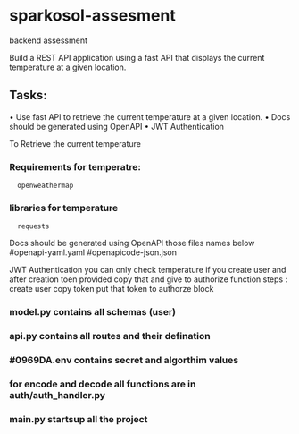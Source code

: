 # sparkosol-assesment
backend assessment

Build a REST API application using a fast API that displays the current temperature at a given location.

## Tasks:

• Use fast API to retrieve the current temperature at a given location.
• Docs should be generated using OpenAPI
• JWT Authentication

To Retrieve the current temperature

### Requirements for temperatre:
      openweathermap 

### libraries for temperature
      requests

Docs should be generated using OpenAPI those files names below
      #openapi-yaml.yaml
      #openapicode-json.json
      
JWT Authentication
you can only check temperature if you create user and after creation toen provided copy that and give to authorize function 
steps : 
      create user 
      copy token 
      put that token to authorze block
     
### model.py contains all schemas (user)

### api.py contains all routes and their defination

###  #0969DA.env contains secret and algorthim values 

### for encode and decode all functions are in auth/auth_handler.py

### main.py startsup all the project




      
      
